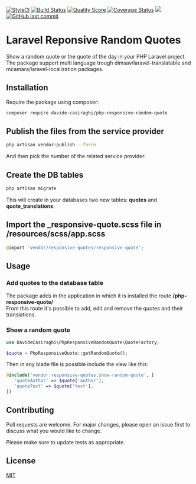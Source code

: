 [![StyleCI](https://styleci.io/repos/173717359/shield?style=flat-square)](https://styleci.io/repos/173717359)
<a href="https://travis-ci.org/davide-casiraghi/php-responsive-random-quote"><img src="https://travis-ci.org/davide-casiraghi/php-responsive-random-quote.svg" alt="Build Status"></a>
[![Quality Score](https://img.shields.io/scrutinizer/g/davide-casiraghi/php-responsive-random-quote.svg?style=flat-square)](https://scrutinizer-ci.com/g/davide-casiraghi/php-responsive-random-quote)
[![Coverage Status](https://scrutinizer-ci.com/g/davide-casiraghi/php-responsive-random-quote/badges/coverage.png?b=master)](https://scrutinizer-ci.com/g/davide-casiraghi/php-responsive-random-quote/)
<a href="https://codeclimate.com/github/davide-casiraghi/php-responsive-random-quote/maintainability"><img src="https://api.codeclimate.com/v1/badges/4edf745f2b64f7f0a53c/maintainability" /></a>
[![GitHub last commit](https://img.shields.io/github/last-commit/davide-casiraghi/php-responsive-random-quote.svg)](https://github.com/davide-casiraghi/php-responsive-random-quote) 

# Laravel Reponsive Random Quotes

Show a random quote or the quote of the day in your PHP Laravel project.  
The package support multi language trough dimsav/laravel-translatable and mcamara/laravel-localization packages.

## Installation

Require the package using composer:

```bash
composer require davide-casiraghi/php-responsive-random-quote
```

## Publish the files from the service provider
```bash
php artisan vendor:publish --force
```
And then pick the number of the related service provider.

## Create the DB tables
```bash
php artisan migrate
```
This will create in your databases two new tables: **quotes** and **quote_translations**.  

## Import the _responsive-quote.scss file in /resources/scss/app.scss
```php
@import 'vendor/responsive-quotes/responsive-quote';
```

## Usage

### Add quotes to the database table

The package adds in the application in which it is installed the route **/php-responsive-quote/**  
From this route it's possible to add, edit and remove the quotes and their translations.

### Show a random quote

```php
use DavideCasiraghi\PhpResponsiveRandomQuote\QuoteFactory;

$quote = PhpResponsiveQuote::getRandomQuote();

```
Then in any blade file is possible include the view like this:
```php
@include('vendor.responsive-quotes.show-random-quote', [
   'quoteAuthor' => $quote['author'],
   'quoteText' => $quote['text'],
])
```

## Contributing
Pull requests are welcome. For major changes, please open an issue first to discuss what you would like to change.

Please make sure to update tests as appropriate.

## License
[MIT](./LICENSE.md)
